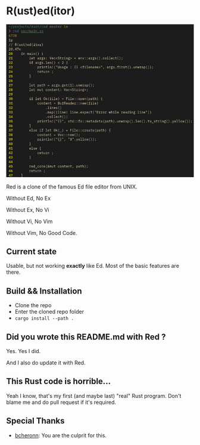 # R(ust)ed(itor)

![screenshot](https://raw.githubusercontent.com/l0wigh/Red/refs/heads/master/red.png)

Red is a clone of the famous Ed file editor from UNIX.

Without Ed, No Ex

Without Ex, No Vi

Without Vi, No Vim

Without Vim, No Good Code.

## Current state

Usable, but not working **exactly** like Ed. Most of the basic features are there.

## Build && Installation

- Clone the repo
- Enter the cloned repo folder
- `cargo install --path .`

## Did you wrote this README.md with Red ?

Yes. Yes I did.

And I also do update it with Red.

## This Rust code is horrible...

Yeah I know, that's my first (and maybe last) "real" Rust program. Don't blame me and do pull request if it's required.

## Special Thanks

- [bcheronn](https://github.com/bcheronn): You are the culprit for this.

